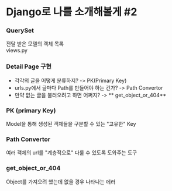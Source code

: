 # Django로 나를 소개해볼게 #2
### QuerySet
전달 받은 모델의 객체 목록</br>
views.py
### Detail Page 구현
- 각각의 글을 어떻게 분류하지? -> PK(Primary Key)</br>
- urls.py에서 글마다 Path를 만들어야 하는 건가? -> Path Convertor</br>
- 만약 없는 글을 불러오려고 하면 어쩌지? -> ** get_object_or_404**
### PK (primary Key)
Model을 통해 생성된 객체들을 구분할 수 있는 "고유한" Key
### Path Convertor
여러 객체의 url를 "계층적으로" 다룰 수 있도록 도와주는 도구
### get_object_or_404
Object를 가져오려 했는데 없을 경우 나타나는 에러
